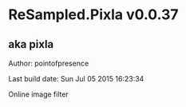 # ReSampled.Pixla v0.0.37
## aka pixla

Author: pointofpresence

Last build date: Sun Jul 05 2015 16:23:34

Online image filter